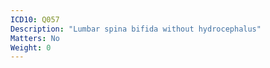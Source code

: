 ```yaml
---
ICD10: Q057
Description: "Lumbar spina bifida without hydrocephalus"
Matters: No
Weight: 0
---
```


